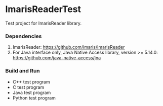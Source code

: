 # ImarisReaderTest

Test project for ImarisReader library.

### Dependencies

1. ImarisReader: https://github.com/imaris/ImarisReader
2. For Java interface only, Java Native Access library, version >= 5.14.0: https://github.com/java-native-access/jna

### Build and Run

- C++ test program
- C test program
- Java test program
- Python test program

